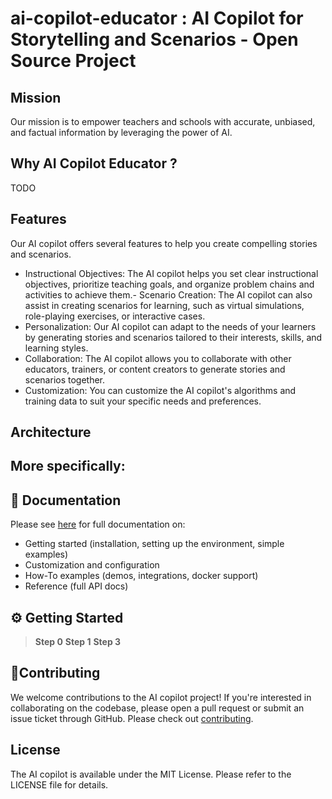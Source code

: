 # ai-copilot-educator : AI Copilot for Storytelling and Scenarios - Open Source Project

## Mission
Our mission is to empower teachers and schools with accurate, unbiased, and factual information by leveraging the power of AI.


## Why AI Copilot Educator ?
 TODO

## Features
Our AI copilot offers several features to help you create compelling stories and scenarios.
- Instructional Objectives: The AI copilot helps you set clear instructional objectives, prioritize teaching goals, and organize problem chains and activities to achieve them.- Scenario Creation: The AI copilot can also assist in creating scenarios for learning, such as virtual simulations, role-playing exercises, or interactive cases.
- Personalization: Our AI copilot can adapt to the needs of your learners by generating stories and scenarios tailored to their interests, skills, and learning styles.
- Collaboration: The AI copilot allows you to collaborate with other educators, trainers, or content creators to generate stories and scenarios together.
- Customization: You can customize the AI copilot's algorithms and training data to suit your specific needs and preferences.


## Architecture

More specifically:
- 
## 📖 Documentation
Please see [here](https://docs.url.com/getting-started) for full documentation on:

- Getting started (installation, setting up the environment, simple examples)
- Customization and configuration
- How-To examples (demos, integrations, docker support)
- Reference (full API docs)

## ⚙️ Getting Started
> **Step 0**
> **Step 1**
> **Step 3**

## 🚀Contributing
We welcome contributions to the AI copilot project! If you're interested in collaborating on the codebase, please open a pull request or submit an issue ticket through GitHub.
Please check out [contributing](CONTRIBUTING.md).


## License

The AI copilot is available under the MIT License. Please refer to the LICENSE file for details.
